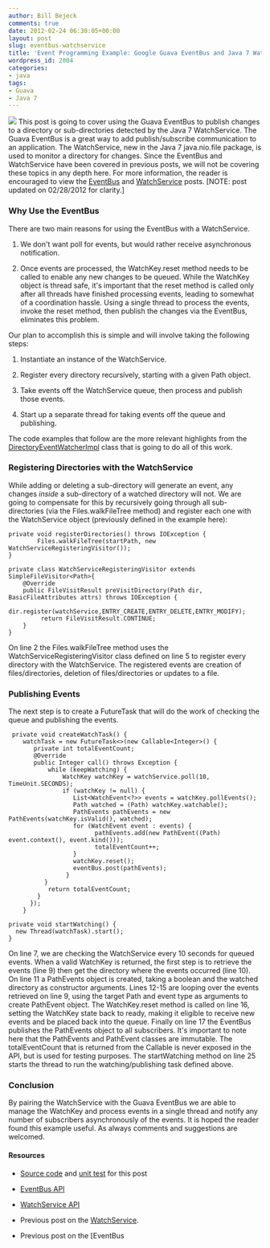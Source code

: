 ```yaml
---
author: Bill Bejeck
comments: true
date: 2012-02-24 06:30:05+00:00
layout: post
slug: eventbus-watchservice
title: 'Event Programming Example: Google Guava EventBus and Java 7 WatchService'
wordpress_id: 2004
categories:
- java
tags:
- Guava
- Java 7
---
```


<img class="left" src="{{ site.media_url }}/images/Java_Logo1-150x150.png" /> This post is going to cover using the Guava EventBus to publish changes to a directory or sub-directories detected by the Java 7 WatchService.  The Guava EventBus is a great way to add publish/subscribe communication to an application.  The WatchService, new in the Java 7 java.nio.file package, is used to monitor a directory for changes. Since the EventBus and WatchService have been covered in previous posts, we will not be covering these topics in any depth here.  For more information, the reader is encouraged to view the [EventBus](http://codingjunkie.net/guava-eventbus/) and [WatchService](http://codingjunkie.net/java-7-watchservice/) posts.  [NOTE: post updated on 02/28/2012 for clarity.]
<!--more-->

### Why Use the EventBus


There are two main reasons for using the EventBus with a WatchService.




  1. We don't want poll for events, but would rather receive asynchronous notification.


  2. Once events are processed, the WatchKey.reset method needs to be called to enable any new changes to be queued.  While the WatchKey object is thread safe, it's important that the reset method is called only after all threads have finished processing events, leading to somewhat of a coordination hassle.  Using a single thread to process the events, invoke the reset method, then publish the changes via the EventBus, eliminates this problem.


Our plan to accomplish this is simple and will involve taking the following steps:


  1. Instantiate an instance of the WatchService.


  2. Register every directory recursively, starting with a given Path object.


  3. Take events off the WatchService queue, then process and publish those events.


  4. Start up a separate thread for taking events off the queue and publishing.


The code examples that follow are the more relevant highlights from the [DirectoryEventWatcherImpl](https://github.com/bbejeck/Java-7/blob/master/src/main/java/bbejeck/nio/files/directory/event/DirectoryEventWatcherImpl.java) class that is going to do all of this work.


### Registering Directories with the WatchService


While adding or deleting a sub-directory will generate an event, any changes _inside_ a sub-directory of a watched directory will not. We are going to compensate for this by recursively going through all sub-directories (via the Files.walkFileTree method) and register each one with the WatchService object (previously defined in the example here):

    
    
    
    private void registerDirectories() throws IOException {
            Files.walkFileTree(startPath, new WatchServiceRegisteringVisitor());
    }
    
    private class WatchServiceRegisteringVisitor extends SimpleFileVisitor<Path>{
        @Override
        public FileVisitResult preVisitDirectory(Path dir, BasicFileAttributes attrs) throws IOException {
             dir.register(watchService,ENTRY_CREATE,ENTRY_DELETE,ENTRY_MODIFY);
             return FileVisitResult.CONTINUE;
        }
    }
    


On line 2 the Files.walkFileTree method uses the WatchServiceRegisteringVisitor class defined on line 5 to register every directory with the WatchService.  The registered events are creation of files/directories, deletion of files/directories or updates to a file.  


### Publishing Events


The next step is to create a FutureTask that will do the work of checking the queue and publishing the events.

    
    
     private void createWatchTask() {
        watchTask = new FutureTask<>(new Callable<Integer>() {
           private int totalEventCount;
           @Override
           public Integer call() throws Exception {
               while (keepWatching) {
                   WatchKey watchKey = watchService.poll(10, TimeUnit.SECONDS);
                   if (watchKey != null) {
                      List<WatchEvent<?>> events = watchKey.pollEvents();
                      Path watched = (Path) watchKey.watchable();
                      PathEvents pathEvents = new PathEvents(watchKey.isValid(), watched);
                      for (WatchEvent event : events) {
                            pathEvents.add(new PathEvent((Path) event.context(), event.kind()));
                            totalEventCount++;
                      }
                      watchKey.reset();
                      eventBus.post(pathEvents);
                    }
              }
               return totalEventCount;
            }
          });
        }
    
    private void startWatching() {
      new Thread(watchTask).start();
    }
    


On line 7, we are checking the WatchService every 10 seconds for queued events. When a valid WatchKey is returned, the first step is to retrieve the events (line 9) then get the directory where the events occurred (line 10). On line 11 a PathEvents object is created, taking a boolean and the watched directory as constructor arguments. Lines 12-15 are looping over the events retrieved on line 9, using the target Path and event type as arguments to create PathEvent object.  The WatchKey.reset method is called on line 16, setting the WatchKey state back to ready, making it eligible to receive new events and be placed back into the queue. Finally on line 17 the EventBus publishes the PathEvents object to all subscribers.  It's important to note here that the PathEvents and PathEvent classes are immutable.  The totalEventCount that is returned from the Callable is never exposed in the API, but is used for testing purposes.  The startWatching method on line 25 starts the thread to run the watching/publishing task defined above.


### Conclusion


By pairing the WatchService with the Guava EventBus we are able to manage the WatchKey and process events in a single thread and notify any number of subscribers asynchronously of the events. It is hoped the reader found this example useful.  As always comments and suggestions are welcomed.



#### Resources






  * [Source code](https://github.com/bbejeck/Java-7/tree/master/src/main/java/bbejeck/nio/files/directory/event) and [unit test](https://github.com/bbejeck/Java-7/blob/master/src/test/java/bbejeck/nio/files/directory/event/DirectoryEventWatcherImplTest.java) for this post


  * [EventBus API](http://guava-libraries.googlecode.com/svn/trunk/javadoc/com/google/common/eventbus/package-summary.html)


  * [WatchService API](http://docs.oracle.com/javase/7/docs/api/java/nio/file/WatchService.html)


  * Previous post on the [WatchService](http://codingjunkie.net/java-7-watchservice/).


  * Previous post on the [EventBus


